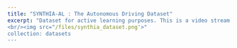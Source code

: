 ```yaml
---
title: "SYNTHIA-AL : The Autonomous Driving Dataset"
excerpt: "Dataset for active learning purposes. This is a video stream generated at 25 FPS. The classes considered in this dataset are void, sky, building, road, sidewalk, fence, vegetation, pole, car, traffic sign, pedestrian, bycicle, lanemarking, and traffic light. The provided ground truth includes instance segmentation, 2D bounding boxes, 3D bounding boxes and depth information! For further details, please consult the following README. LINK TO DATASET<br/>
<br/><img src="/files/synthia_dataset.png'>"
collection: datasets
---
```

